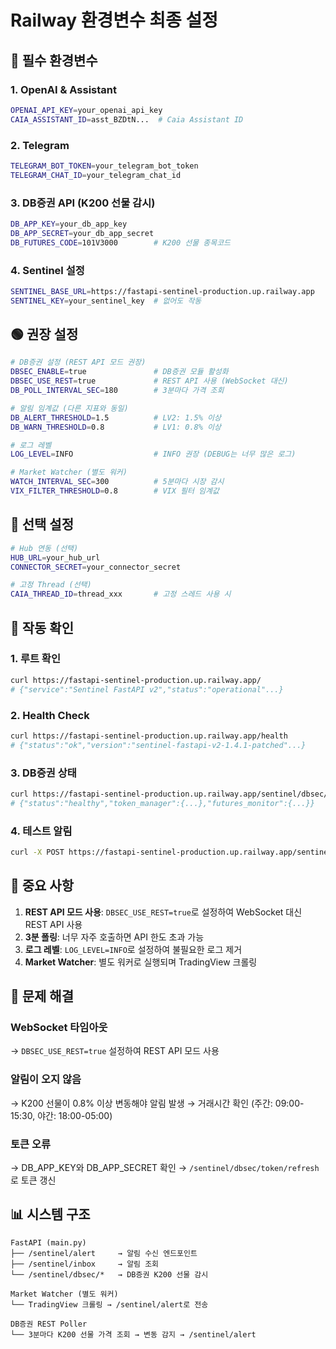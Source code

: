 # Railway 환경변수 최종 설정

## 🔴 필수 환경변수

### 1. OpenAI & Assistant
```bash
OPENAI_API_KEY=your_openai_api_key
CAIA_ASSISTANT_ID=asst_BZDtN...  # Caia Assistant ID
```

### 2. Telegram
```bash
TELEGRAM_BOT_TOKEN=your_telegram_bot_token
TELEGRAM_CHAT_ID=your_telegram_chat_id
```

### 3. DB증권 API (K200 선물 감시)
```bash
DB_APP_KEY=your_db_app_key
DB_APP_SECRET=your_db_app_secret
DB_FUTURES_CODE=101V3000        # K200 선물 종목코드
```

### 4. Sentinel 설정
```bash
SENTINEL_BASE_URL=https://fastapi-sentinel-production.up.railway.app
SENTINEL_KEY=your_sentinel_key  # 없어도 작동
```

## 🟢 권장 설정

```bash
# DB증권 설정 (REST API 모드 권장)
DBSEC_ENABLE=true               # DB증권 모듈 활성화
DBSEC_USE_REST=true             # REST API 사용 (WebSocket 대신)
DB_POLL_INTERVAL_SEC=180        # 3분마다 가격 조회

# 알림 임계값 (다른 지표와 동일)
DB_ALERT_THRESHOLD=1.5          # LV2: 1.5% 이상
DB_WARN_THRESHOLD=0.8           # LV1: 0.8% 이상

# 로그 레벨
LOG_LEVEL=INFO                  # INFO 권장 (DEBUG는 너무 많은 로그)

# Market Watcher (별도 워커)
WATCH_INTERVAL_SEC=300          # 5분마다 시장 감시
VIX_FILTER_THRESHOLD=0.8        # VIX 필터 임계값
```

## 🔵 선택 설정

```bash
# Hub 연동 (선택)
HUB_URL=your_hub_url
CONNECTOR_SECRET=your_connector_secret

# 고정 Thread (선택)
CAIA_THREAD_ID=thread_xxx       # 고정 스레드 사용 시
```

## 📝 작동 확인

### 1. 루트 확인
```bash
curl https://fastapi-sentinel-production.up.railway.app/
# {"service":"Sentinel FastAPI v2","status":"operational"...}
```

### 2. Health Check
```bash
curl https://fastapi-sentinel-production.up.railway.app/health
# {"status":"ok","version":"sentinel-fastapi-v2-1.4.1-patched"...}
```

### 3. DB증권 상태
```bash
curl https://fastapi-sentinel-production.up.railway.app/sentinel/dbsec/health
# {"status":"healthy","token_manager":{...},"futures_monitor":{...}}
```

### 4. 테스트 알림
```bash
curl -X POST https://fastapi-sentinel-production.up.railway.app/sentinel/dbsec/alert/test
```

## 🚨 중요 사항

1. **REST API 모드 사용**: `DBSEC_USE_REST=true`로 설정하여 WebSocket 대신 REST API 사용
2. **3분 폴링**: 너무 자주 호출하면 API 한도 초과 가능
3. **로그 레벨**: `LOG_LEVEL=INFO`로 설정하여 불필요한 로그 제거
4. **Market Watcher**: 별도 워커로 실행되며 TradingView 크롤링

## 🔧 문제 해결

### WebSocket 타임아웃
→ `DBSEC_USE_REST=true` 설정하여 REST API 모드 사용

### 알림이 오지 않음
→ K200 선물이 0.8% 이상 변동해야 알림 발생
→ 거래시간 확인 (주간: 09:00-15:30, 야간: 18:00-05:00)

### 토큰 오류
→ DB_APP_KEY와 DB_APP_SECRET 확인
→ `/sentinel/dbsec/token/refresh`로 토큰 갱신

## 📊 시스템 구조

```
FastAPI (main.py)
├── /sentinel/alert     → 알림 수신 엔드포인트
├── /sentinel/inbox     → 알림 조회
└── /sentinel/dbsec/*   → DB증권 K200 선물 감시

Market Watcher (별도 워커)
└── TradingView 크롤링 → /sentinel/alert로 전송

DB증권 REST Poller
└── 3분마다 K200 선물 가격 조회 → 변동 감지 → /sentinel/alert
```